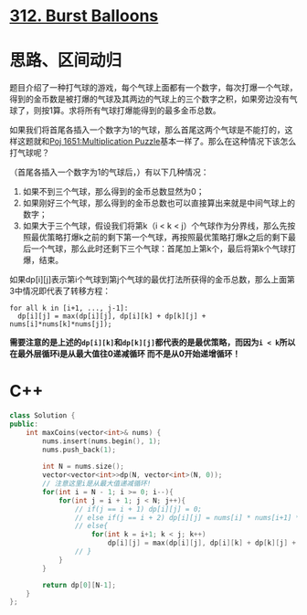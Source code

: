# [312. Burst Balloons](https://leetcode.com/problems/burst-balloons/)

# 思路、区间动归
题目介绍了一种打气球的游戏，每个气球上面都有一个数字，每次打爆一个气球，得到的金币数是被打爆的气球及其两边的气球上的三个数字之积，如果旁边没有气球了，则按1算。求将所有气球打爆能得到的最多金币总数。

如果我们将首尾各插入一个数字为1的气球，那么首尾这两个气球是不能打的，这样这题就和[Poj 1651:Multiplication Puzzle](http://bailian.openjudge.cn/practice/1651/)基本一样了。那么在这种情况下该怎么打气球呢？

（首尾各插入一个数字为1的气球后，）有以下几种情况：
1. 如果不到三个气球，那么得到的金币总数显然为0；
2. 如果刚好三个气球，那么得到的金币总数也可以直接算出来就是中间气球上的数字；
3. 如果大于三个气球，假设我们将第k（i < k < j）个气球作为分界线，那么先按照最优策略打爆k之前的剩下第一个气球，再按照最优策略打爆k之后的剩下最后一个气球，那么此时还剩下三个气球：首尾加上第k个，最后将第k个气球打爆，结束。

如果dp[i][j]表示第i个气球到第j个气球的最优打法所获得的金币总数，那么上面第3中情况即代表了转移方程：
```
for all k in [i+1, ..., j-1]:
  dp[i][j] = max(dp[i][j], dp[i][k] + dp[k][j] + nums[i]*nums[k]*nums[j]);
```

**需要注意的是上述的`dp[i][k]`和`dp[k][j]`都代表的是最优策略，而因为`i < k`所以在最外层循环i是从最大值往0递减循环
而不是从0开始递增循环！**

# C++
``` C++
class Solution {
public:
    int maxCoins(vector<int>& nums) {
        nums.insert(nums.begin(), 1);
        nums.push_back(1);
        
        int N = nums.size();
        vector<vector<int>>dp(N, vector<int>(N, 0));
        // 注意这里i是从最大值递减循环!
        for(int i = N - 1; i >= 0; i--){
            for(int j = i + 1; j < N; j++){
                // if(j == i + 1) dp[i][j] = 0;
                // else if(j == i + 2) dp[i][j] = nums[i] * nums[i+1] * nums[i+2];
                // else{
                    for(int k = i+1; k < j; k++)
                        dp[i][j] = max(dp[i][j], dp[i][k] + dp[k][j] + nums[i]*nums[k]*nums[j]);
                // }
            }
        }

        return dp[0][N-1];
    }
};
```
